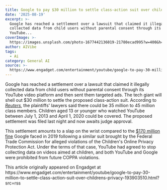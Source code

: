 ```yaml
---
title: Google to pay $30 million to settle class-action suit over children's privacy
date: '2025-08-19'
excerpt: >-
  Google has reached a settlement over a lawsuit that claimed it illegally
  collected data from child users without parental consent through its
  YouTube...
coverImage: >-
  https://images.unsplash.com/photo-1677442136019-21780ecad995?w=400&h=200&fit=crop&auto=format
author: AIVibe
tags:
  - Ai
category: General AI
source: >-
  https://www.engadget.com/entertainment/youtube/google-to-pay-30-million-to-settle-class-action-suit-over-childrens-privacy-193903510.html?src=rss
---
```

<p>Google has reached a settlement over a lawsuit that claimed it illegally collected data from child users without parental consent through its YouTube video platform and then sent them targeted ads. The tech giant will shell out $30 million to settle the proposed class-action suit. According to <a data-i13n="elm:context_link;elmt:doNotAffiliate;cpos:1;pos:1" class="no-affiliate-link" href="https://www.reuters.com/sustainability/boards-policy-regulation/google-settles-youtube-childrens-privacy-lawsuit-2025-08-19/"><em><ins>Reuters</ins></em></a>, the plaintiffs&#39; lawyers said there could be 35 million to 45 million class members. Children aged 13 or younger who watched YouTube between July 1, 2013 and April 1, 2020 could be covered. The proposed settlement was filed last night and now awaits judge approval.</p>
<p>This settlement amounts to a slap on the wrist compared to the <a data-i13n="elm:context_link;elmt:doNotAffiliate;cpos:2;pos:1" class="no-affiliate-link" href="https://www.engadget.com/2019-09-04-google-youtube-ftc-settlement-coppa.html"><ins>$170 million fine</ins></a> Google faced in 2019 following a similar suit brought by the Federal Trade Commission for alleged violations of the Children&#39;s Online Privacy Protection Act. Under the terms of that case, YouTube had agreed to stop collecting data on videos aimed at children, and both YouTube and Google were prohibited from future COPPA violations.</p>
<span id="end-legacy-contents"></span>This article originally appeared on Engadget at https://www.engadget.com/entertainment/youtube/google-to-pay-30-million-to-settle-class-action-suit-over-childrens-privacy-193903510.html?src=rss
